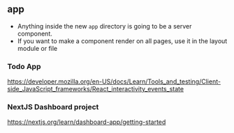 ## app 
* Anything inside the new `app` directory is going to be a server component.
* If you want to make a component render on all pages, use it in the layout module or file 


### Todo App
https://developer.mozilla.org/en-US/docs/Learn/Tools_and_testing/Client-side_JavaScript_frameworks/React_interactivity_events_state

### NextJS Dashboard project
https://nextjs.org/learn/dashboard-app/getting-started